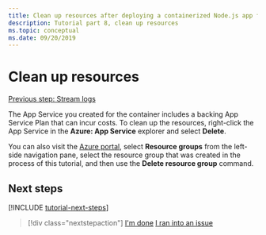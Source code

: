 ```yaml
---
title: Clean up resources after deploying a containerized Node.js app from Visual Studio Code
description: Tutorial part 8, clean up resources
ms.topic: conceptual
ms.date: 09/20/2019
---
```


# Clean up resources

[Previous step: Stream logs](tutorial-vscode-docker-node-07.md)

The App Service you created for the container includes a backing App Service Plan that can incur costs. To clean up the resources, right-click the App Service in the **Azure: App Service** explorer and select **Delete**.

You can also visit the [Azure portal](https://portal.azure.com), select **Resource groups** from the left-side navigation pane, select the resource group that was created in the process of this tutorial, and then use the **Delete resource group** command.

## Next steps

[!INCLUDE [tutorial-next-steps](includes/tutorial-next-steps.md)]

> [!div class="nextstepaction"]
> [I'm done](node-howto-deploy-containers.md) [I ran into an issue](https://www.research.net/r/PWZWZ52?tutorial=node-deployment-docker-extension&step=clean-up-resources)

